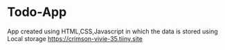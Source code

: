 # Todo-App
App created using HTML,CSS,Javascript in which the data is stored using Local storage
https://crimson-vivie-35.tiiny.site
